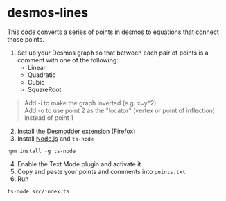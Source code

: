 # desmos-lines

This code converts a series of points in desmos to equations that connect those points.

1. Set up your Desmos graph so that between each pair of points is a comment with one of the following:
    - Linear
    - Quadratic
    - Cubic
    - SquareRoot

> Add -i to make the graph inverted (e.g. x=y^2)  
> Add -o to use point 2 as the "locator" (vertex or point of inflection) instead of point 1

2. Install the [Desmodder](https://chrome.google.com/webstore/detail/desmodder-for-desmos/eclmfdfimjhkmjglgdldedokjaemjfjp) extension ([Firefox](https://addons.mozilla.org/en-US/firefox/addon/desmodder-for-desmos/))
3. Install [Node.js](https://nodejs.org/en/download/) and `ts-node`

```npm install -g ts-node```

4. Enable the Text Mode plugin and activate it
5. Copy and paste your points and comments into `points.txt`
6. Run

```ts-node src/index.ts```
